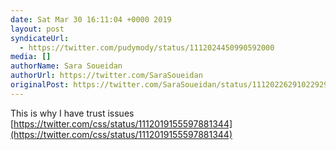 ```yaml
---
date: Sat Mar 30 16:11:04 +0000 2019
layout: post
syndicateUrl:
  - https://twitter.com/pudymody/status/1112024450990592000
media: []
authorName: Sara Soueidan
authorUrl: https://twitter.com/SaraSoueidan
originalPost: https://twitter.com/SaraSoueidan/status/1112022629102292992
---
```

This is why I have trust issues [https://twitter.com/css/status/1112019155597881344](https://twitter.com/css/status/1112019155597881344)

